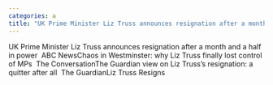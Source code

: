 ```yaml
---
categories: a
title: "UK Prime Minister Liz Truss announces resignation after a month and a half in power  ABC News"
---
```

UK Prime Minister Liz Truss announces resignation after a month and a half in power&nbsp;&nbsp;ABC NewsChaos in Westminster: why Liz Truss finally lost control of MPs&nbsp;&nbsp;The ConversationThe Guardian view on Liz Truss’s resignation: a quitter after all&nbsp;&nbsp;The GuardianLiz Truss Resigns